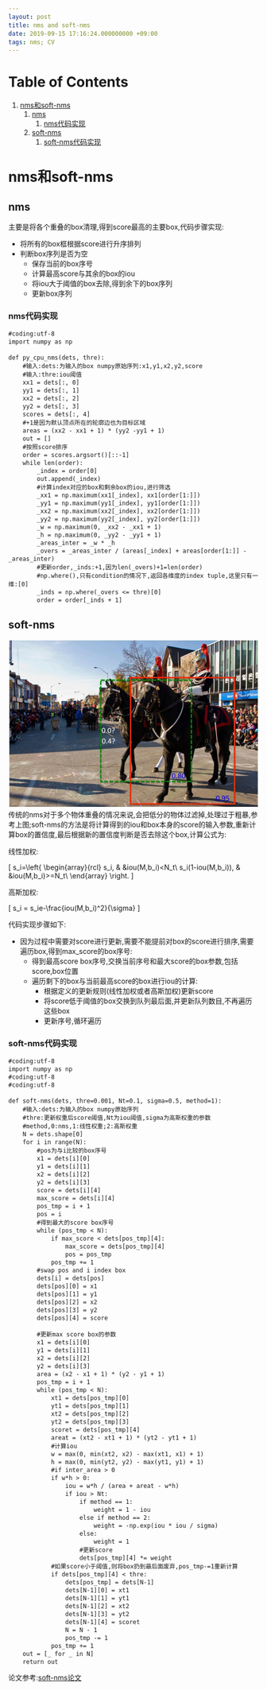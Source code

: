 ```yaml
---
layout: post
title: nms and soft-nms
date: 2019-09-15 17:16:24.000000000 +09:00
tags: nms; CV
---
```

# Table of Contents

1.  [nms和soft-nms](#org73044cc)
    1.  [nms](#org06dfa46)
        1.  [nms代码实现](#orga3454df)
    2.  [soft-nms](#org02ecd64)
        1.  [soft-nms代码实现](#org552e4f8)


<a id="org73044cc"></a>

# nms和soft-nms


<a id="org06dfa46"></a>

## nms

主要是将各个重叠的box清理,得到score最高的主要box,代码步骤实现:

-   将所有的box框根据score进行升序排列
-   判断box序列是否为空
    -   保存当前的box序号
    -   计算最高score与其余的box的iou
    -   将iou大于阈值的box去除,得到余下的box序列
    -   更新box序列


<a id="orga3454df"></a>

### nms代码实现

    #coding:utf-8
    import numpy as np
    
    def py_cpu_nms(dets, thre):
        #输入:dets:为输入的box numpy原始序列:x1,y1,x2,y2,score
        #输入:thre:iou阈值
        xx1 = dets[:, 0]
        yy1 = dets[:, 1]
        xx2 = dets[:, 2]
        yy2 = dets[:, 3]
        scores = dets[:, 4]
        #+1是因为默认顶点所在的轮廓边也为目标区域
        areas = (xx2 - xx1 + 1) * (yy2 -yy1 + 1)
        out = []
        #按照score排序
        order = scores.argsort()[::-1]
        while len(order):
            _index = order[0]
            out.append(_index)
            #计算index对应的box和剩余box的iou,进行筛选
            _xx1 = np.maximum(xx1[_index], xx1[order[1:]])
            _yy1 = np.maximum(yy1[_index], yy1[order[1:]])
            _xx2 = np.maximum(xx2[_index], xx2[order[1:]])
            _yy2 = np.maximum(yy2[_index], yy2[order[1:]])
            _w = np.maximum(0, _xx2 - _xx1 + 1)
            _h = np.maximum(0, _yy2 - _yy1 + 1)
            _areas_inter = _w * _h
            _overs = _areas_inter / (areas[_index] + areas[order[1:]] - _areas_inter)
            #更新order,_inds:+1,因为len(_overs)+1=len(order)
            #np.where(),只有condition的情况下,返回各维度的index tuple,这里只有一维:[0]
            _inds = np.where(_overs <= thre)[0]
            order = order[_inds + 1]


<a id="org02ecd64"></a>

## soft-nms

![pic-shortcoming for nms](https://github.com/ZhengWG/Imgs_blog/raw/master/nms_and_soft_nms/shortcoming_for_nms.jpeg)
传统的nms对于多个物体重叠的情况来说,会把低分的物体过滤掉,处理过于粗暴,参考上图;soft-nms的方法是将计算得到的iou和box本身的score的输入参数,重新计算box的置信度,最后根据新的置信度判断是否去除这个box,计算公式为:

线性加权:

\[ s_i=\left\{
\begin{array}{rcl}
s_i,                   &      &iou(M,b_i)<N_t\\
s_i(1-iou(M,b_i)),     &      &iou(M,b_i)>=N_t\\
\end{array} \right. \]

高斯加权:

\[
s_i = s_ie-\frac{iou(M,b_i)^2}{\sigma}
\]

代码实现步骤如下:

-   因为过程中需要对score进行更新,需要不能提前对box的score进行排序,需要遍历box,得到max_score的box序号:
    -   得到最高score box序号,交换当前序号和最大score的box参数,包括score,box位置
    -   遍历剩下的box与当前最高score的box进行iou的计算:
        -   根据定义的更新规则(线性加权或者高斯加权)更新score
        -   将score低于阈值的box交换到队列最后面,并更新队列数目,不再遍历这些box
        -   更新序号,循环遍历


<a id="org552e4f8"></a>

### soft-nms代码实现

    #coding:utf-8
    import numpy as np
    #coding:utf-8
    #coding:utf-8
    
    def soft-nms(dets, thre=0.001, Nt=0.1, sigma=0.5, method=1):
        #输入:dets:为输入的box numpy原始序列
        #thre:更新权重后score阈值,Nt为iou阈值,sigma为高斯权重的参数
        #method,0:nms,1:线性权重;2:高斯权重
        N = dets.shape[0]
        for i in range(N):
            #pos为与i比较的box序号
            x1 = dets[i][0]
            y1 = dets[i][1]
            x2 = dets[i][2]
            y2 = dets[i][3]
            score = dets[i][4]
            max_score = dets[i][4]
            pos_tmp = i + 1
            pos = i
            #得到最大的score box序号
            while (pos_tmp < N):
                if max_score < dets[pos_tmp][4]:
                    max_score = dets[pos_tmp][4]
                    pos = pos_tmp
                pos_tmp += 1
            #swap pos and i index box
            dets[i] = dets[pos]
            dets[pos][0] = x1
            dets[pos][1] = y1
            dets[pos][2] = x2
            dets[pos][3] = y2
            dets[pos][4] = score
    
            #更新max score box的参数
            x1 = dets[i][0]
            y1 = dets[i][1]
            x2 = dets[i][2]
            y2 = dets[i][3]
            area = (x2 - x1 + 1) * (y2 - y1 + 1)
            pos_tmp = i + 1
            while (pos_tmp < N):
                xt1 = dets[pos_tmp][0]
                yt1 = dets[pos_tmp][1]
                xt2 = dets[pos_tmp][2]
                yt2 = dets[pos_tmp][3]
                scoret = dets[pos_tmp][4]
                areat = (xt2 - xt1 + 1) * (yt2 - yt1 + 1)
                #计算iou
                w = max(0, min(xt2, x2) - max(xt1, x1) + 1)
                h = max(0, min(yt2, y2) - max(yt1, y1) + 1)
                #if inter_area > 0
                if w*h > 0:
                    iou = w*h / (area + areat - w*h)
                    if iou > Nt:
                        if method == 1:
                            weight = 1 - iou
                        else if method == 2:
                            weight = -np.exp(iou * iou / sigma)
                        else:
                            weight = 1
                        #更新score
                        dets[pos_tmp][4] *= weight
                #如果score小于阈值,则将box扔到最后面废弃,pos_tmp-=1重新计算
                if dets[pos_tmp][4] < thre:
                    dets[pos_tmp] = dets[N-1]
                    dets[N-1][0] = xt1
                    dets[N-1][1] = yt1
                    dets[N-1][2] = xt2
                    dets[N-1][3] = yt2
                    dets[N-1][4] = scoret
                    N = N - 1
                    pos_tmp -= 1
                pos_tmp += 1
        out = [_ for _ in N]
        return out

论文参考:[soft-nms论文](http://link.zhihu.com/?target=http%3A//cn.arxiv.org/abs/1704.04503)

